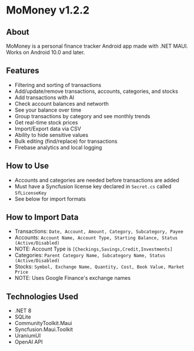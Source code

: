 # MoMoney v1.2.2
## About
MoMoney is a personal finance tracker Android app made with .NET MAUI.
Works on Android 10.0 and later.

## Features
* Filtering and sorting of transactions
* Add/update/remove transactions, accounts, categories, and stocks
* Add transactions with AI
* Check account balances and networth
* See your balance over time
* Group transactions by category and see monthly trends
* Get real-time stock prices
* Import/Export data via CSV
* Ability to hide sensitive values
* Bulk editing (find/replace) for transactions
* Firebase analytics and local logging

## How to Use
* Accounts and categories are needed before transactions are added
* Must have a Syncfusion license key declared in `Secret.cs` called `SfLicenseKey`
* See below for import formats

## How to Import Data
* Transactions: `Date, Account, Amount, Category, Subcategory, Payee`
* Accounts: `Account Name, Account Type, Starting Balance, Status (Active/Disabled)`
* NOTE: Account Type is `[Checkings,Savings,Credit,Investments]`
* Categories: `Parent Category Name, Subcategory Name, Status (Active/Disabled)`
* Stocks: `Symbol, Exchange Name, Quantity, Cost, Book Value, Market Price`
* NOTE: Uses Google Finance's exchange names

## Technologies Used
* .NET 8
* SQLite
* CommunityToolkit.Maui
* Syncfusion.Maui.Toolkit
* UraniumUI
* OpenAI API